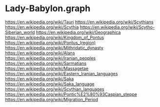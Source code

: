 # Lady-Babylon.graph
https://en.wikipedia.org/wiki/Tauri https://en.wikipedia.org/wiki/Scythians https://en.wikipedia.org/wiki/Scythia https://en.wikipedia.org/wiki/Scytho-Siberian_world https://en.wikipedia.org/wiki/Geographica https://en.wikipedia.org/wiki/Kingdom_of_Pontus https://en.wikipedia.org/wiki/Pontus_(region) https://en.wikipedia.org/wiki/Mithridatic_dynasty https://en.wikipedia.org/wiki/Alans https://en.wikipedia.org/wiki/Iranian_peoples https://en.wikipedia.org/wiki/Sarmatians https://en.wikipedia.org/wiki/Massagetae https://en.wikipedia.org/wiki/Eastern_Iranian_languages https://en.wikipedia.org/wiki/Saka https://en.wikipedia.org/wiki/Saka_language https://en.wikipedia.org/wiki/Scythian_languages https://en.wikipedia.org/wiki/Pontic%E2%80%93Caspian_steppe https://en.wikipedia.org/wiki/Migration_Period
